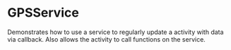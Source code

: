 GPSService
==========

Demonstrates how to use a service to regularly update a activity with data via callback. Also allows the activity to call functions on the service.